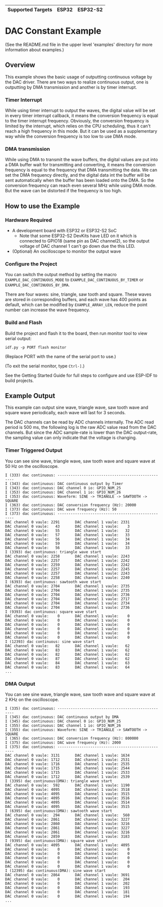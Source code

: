 | Supported Targets | ESP32 | ESP32-S2 |
| ----------------- | ----- | -------- |

# DAC Constant Example

(See the README.md file in the upper level 'examples' directory for more information about examples.)

## Overview

This example shows the basic usage of outputting continuous voltage by the DAC driver. There are two ways to realize continuous output, one is outputting by DMA transmission and another is by timer interrupt.

### Timer Interrupt

While using timer interrupt to output the waves, the digital value will be set in every timer interrupt callback, it means the conversion frequency is equal to the timer interrupt frequency. Obviously, the conversion frequency is limited by the interrupt, which relies on the CPU scheduling, thus it can't reach a high frequency in this mode. But it can be used as a supplementary way while the conversion frequency is too low to use DMA mode.

### DMA transmission

While using DMA to transmit the wave buffers, the digital values are put into a DMA buffer wait for transmitting and converting, it means the conversion frequency is equal to the frequency that DMA transmitting the data. We can set the DMA frequency directly, and the digital data int the buffer will be sent automatically when the buffer has been loaded onto the DMA. So the conversion frequency can reach even several MHz while using DMA mode. But the wave can be distorted if the frequency is too high.

## How to use the Example

### Hardware Required

* A development board with ESP32 or ESP32-S2 SoC
    - Note that some ESP32-S2 DevKits have LED on it which is connected to GPIO18 (same pin as DAC channel2), so the output voltage of DAC channel 1 can't go down due the this LED.
* (Optional) An oscilloscope to monitor the output wave

### Configure the Project

You can switch the output method by setting the macro `EXAMPLE_DAC_CONTINUOUS_MODE` to `EXAMPLE_DAC_CONTINUOUS_BY_TIMER` or `EXAMPLE_DAC_CONTINUOUS_BY_DMA`.

There are four waves: sine, triangle, saw tooth and square. These waves are stored in corresponding buffers, and each wave has 400 points as default, which can be modified by `EXAMPLE_ARRAY_LEN`, reduce the point number can increase the wave frequency.

### Build and Flash

Build the project and flash it to the board, then run monitor tool to view serial output:

```
idf.py -p PORT flash monitor
```

(Replace PORT with the name of the serial port to use.)

(To exit the serial monitor, type ``Ctrl-]``.)

See the Getting Started Guide for full steps to configure and use ESP-IDF to build projects.

## Example Output

This example can output sine wave, triangle wave, saw tooth wave and square wave periodically, each wave will last for 3 seconds.

The DAC channels can be read by ADC channels internally. The ADC read period is 500 ms, the following log is the raw ADC value read from the DAC channels. But since the ADC sample-rate is lower than the DAC output-rate, the sampling value can only indicate that the voltage is changing.

### Timer Triggered Output

You can see sine wave, triangle wave, saw tooth wave and square wave at 50 Hz on the oscilloscope.

```
I (333) dac continuous: --------------------------------------------------
I (343) dac continuous: DAC continuous output by Timer
I (343) dac continuous: DAC channel 0 io: GPIO_NUM_25
I (353) dac continuous: DAC channel 1 io: GPIO_NUM_26
I (353) dac continuous: Waveform: SINE -> TRIANGLE -> SAWTOOTH -> SQUARE
I (363) dac continuous: DAC conversion frequency (Hz): 20000
I (373) dac continuous: DAC wave frequency (Hz): 50
I (373) dac continuous: --------------------------------------------------
DAC channel 0 vaule: 2291       DAC channel 1 vaule: 2331
DAC channel 0 vaule:   43       DAC channel 1 vaule:    3
DAC channel 0 vaule:   55       DAC channel 1 vaule:   32
DAC channel 0 vaule:   57       DAC channel 1 vaule:   33
DAC channel 0 vaule:   56       DAC channel 1 vaule:   34
DAC channel 0 vaule:   59       DAC channel 1 vaule:   34
DAC channel 0 vaule:   56       DAC channel 1 vaule:   33
I (3393) dac continuous: triangle wave start
DAC channel 0 vaule: 2258       DAC channel 1 vaule: 2243
DAC channel 0 vaule: 2257       DAC channel 1 vaule: 2242
DAC channel 0 vaule: 2259       DAC channel 1 vaule: 2242
DAC channel 0 vaule: 2257       DAC channel 1 vaule: 2245
DAC channel 0 vaule: 2257       DAC channel 1 vaule: 2243
DAC channel 0 vaule: 2258       DAC channel 1 vaule: 2240
I (6393) dac continuous: sawtooth wave start
DAC channel 0 vaule: 2704       DAC channel 1 vaule: 2735
DAC channel 0 vaule: 2704       DAC channel 1 vaule: 2735
DAC channel 0 vaule: 2704       DAC channel 1 vaule: 2736
DAC channel 0 vaule: 2704       DAC channel 1 vaule: 2717
DAC channel 0 vaule: 2704       DAC channel 1 vaule: 2734
DAC channel 0 vaule: 2704       DAC channel 1 vaule: 2736
I (9393) dac continuous: square wave start
DAC channel 0 vaule:    0       DAC channel 1 vaule:    0
DAC channel 0 vaule:    0       DAC channel 1 vaule:    0
DAC channel 0 vaule:    0       DAC channel 1 vaule:    0
DAC channel 0 vaule:    0       DAC channel 1 vaule:    0
DAC channel 0 vaule:    0       DAC channel 1 vaule:    0
DAC channel 0 vaule:    0       DAC channel 1 vaule:    0
I (12393) dac continuous: sine wave start
DAC channel 0 vaule:   82       DAC channel 1 vaule:   62
DAC channel 0 vaule:   83       DAC channel 1 vaule:   62
DAC channel 0 vaule:   82       DAC channel 1 vaule:   62
DAC channel 0 vaule:   87       DAC channel 1 vaule:   62
DAC channel 0 vaule:   84       DAC channel 1 vaule:   63
DAC channel 0 vaule:   83       DAC channel 1 vaule:   64
...
```

### DMA Output

You can see sine wave, triangle wave, saw tooth wave and square wave at 2 KHz on the oscilloscope.

```
I (335) dac continuous: --------------------------------------------------
I (345) dac continuous: DAC continuous output by DMA
I (345) dac continuous: DAC channel 0 io: GPIO_NUM_25
I (355) dac continuous: DAC channel 1 io: GPIO_NUM_26
I (355) dac continuous: Waveform: SINE -> TRIANGLE -> SAWTOOTH -> SQUARE
I (365) dac continuous: DAC conversion frequency (Hz): 800000
I (375) dac continuous: DAC wave frequency (Hz): 2000
I (375) dac continuous: --------------------------------------------------
DAC channel 0 vaule: 3131       DAC channel 1 vaule: 1634
DAC channel 0 vaule: 1712       DAC channel 1 vaule: 2531
DAC channel 0 vaule: 1716       DAC channel 1 vaule: 2535
DAC channel 0 vaule: 1715       DAC channel 1 vaule: 2544
DAC channel 0 vaule: 1715       DAC channel 1 vaule: 2533
DAC channel 0 vaule: 1712       DAC channel 1 vaule: 2539
I (3395) dac continuous(DMA): triangle wave start
DAC channel 0 vaule:  592       DAC channel 1 vaule: 1190
DAC channel 0 vaule: 4095       DAC channel 1 vaule: 3518
DAC channel 0 vaule: 4095       DAC channel 1 vaule: 3515
DAC channel 0 vaule: 4095       DAC channel 1 vaule: 3516
DAC channel 0 vaule: 4095       DAC channel 1 vaule: 3514
DAC channel 0 vaule: 4095       DAC channel 1 vaule: 3515
I (6395) dac continuous(DMA): sawtooth wave start
DAC channel 0 vaule:  294       DAC channel 1 vaule:  560
DAC channel 0 vaule: 2861       DAC channel 1 vaule: 3227
DAC channel 0 vaule: 2860       DAC channel 1 vaule: 3216
DAC channel 0 vaule: 2861       DAC channel 1 vaule: 3227
DAC channel 0 vaule: 2861       DAC channel 1 vaule: 3216
DAC channel 0 vaule: 2859       DAC channel 1 vaule: 3183
I (9395) dac continuous(DMA): square wave start
DAC channel 0 vaule: 4095       DAC channel 1 vaule: 4095
DAC channel 0 vaule:    0       DAC channel 1 vaule:    0
DAC channel 0 vaule:    0       DAC channel 1 vaule:    0
DAC channel 0 vaule:    0       DAC channel 1 vaule:    0
DAC channel 0 vaule:    0       DAC channel 1 vaule:    0
DAC channel 0 vaule:    0       DAC channel 1 vaule:    0
I (12395) dac continuous(DMA): sine wave start
DAC channel 0 vaule: 2864       DAC channel 1 vaule: 3691
DAC channel 0 vaule:    0       DAC channel 1 vaule:  204
DAC channel 0 vaule:    0       DAC channel 1 vaule:  202
DAC channel 0 vaule:    0       DAC channel 1 vaule:  193
DAC channel 0 vaule:    0       DAC channel 1 vaule:  181
DAC channel 0 vaule:    0       DAC channel 1 vaule:  194
...
```
